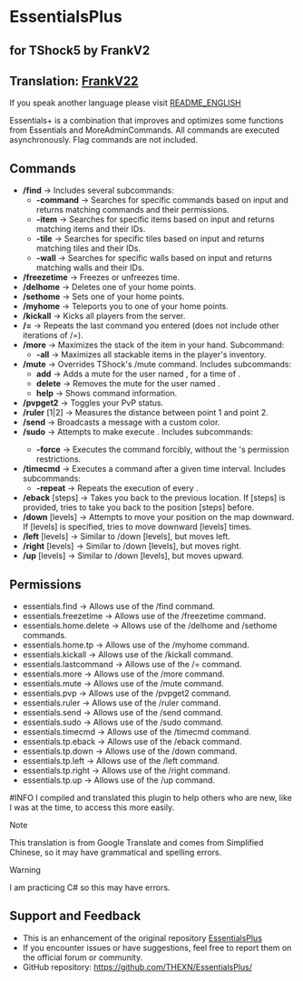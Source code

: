 # EssentialsPlus
## for TShock5 by FrankV2
## Translation: [FrankV22](https://github.com/itsFrankV22)

If you speak another language please visit [README_ENGLISH]()


Essentials+ is a combination that improves and optimizes some functions from Essentials and MoreAdminCommands. All commands are executed asynchronously. Flag commands are not included.

## Commands ##

- **/find** -> Includes several subcommands:
    - **-command** -> Searches for specific commands based on input and returns matching commands and their permissions.
    - **-item** -> Searches for specific items based on input and returns matching items and their IDs.
    - **-tile** -> Searches for specific tiles based on input and returns matching tiles and their IDs.
    - **-wall** -> Searches for specific walls based on input and returns matching walls and their IDs.
- **/freezetime** -> Freezes or unfreezes time.
- **/delhome** <home name> -> Deletes one of your home points.
- **/sethome** <home name> -> Sets one of your home points.
- **/myhome** <home name> -> Teleports you to one of your home points.
- **/kickall** <reason> -> Kicks all players from the server.
- **/=** -> Repeats the last command you entered (does not include other iterations of /=).
- **/more** -> Maximizes the stack of the item in your hand. Subcommand:
    - **-all** -> Maximizes all stackable items in the player's inventory.
- **/mute** -> Overrides TShock's /mute command. Includes subcommands:
    - **add** <name> <time> -> Adds a mute for the user named <name>, for a time of <time>.
    - **delete** <name> -> Removes the mute for the user named <name>.
    - **help** -> Shows command information.
- **/pvpget2** -> Toggles your PvP status.
- **/ruler** [1|2] -> Measures the distance between point 1 and point 2.
- **/send** -> Broadcasts a message with a custom color.
- **/sudo** -> Attempts to make <player> execute <command>. Includes subcommands:
    - **-force** -> Executes the command forcibly, without the <player>'s permission restrictions.
- **/timecmd** -> Executes a command after a given time interval. Includes subcommands:
    - **-repeat** -> Repeats the execution of <command> every <time>.
- **/eback** [steps] -> Takes you back to the previous location. If [steps] is provided, tries to take you back to the position [steps] before.
- **/down** [levels] -> Attempts to move your position on the map downward. If [levels] is specified, tries to move downward [levels] times.
- **/left** [levels] -> Similar to /down [levels], but moves left.
- **/right** [levels] -> Similar to /down [levels], but moves right.
- **/up** [levels] -> Similar to /down [levels], but moves upward.

## Permissions ##

- essentials.find -> Allows use of the /find command.
- essentials.freezetime -> Allows use of the /freezetime command.
- essentials.home.delete -> Allows use of the /delhome and /sethome commands.
- essentials.home.tp -> Allows use of the /myhome command.
- essentials.kickall -> Allows use of the /kickall command.
- essentials.lastcommand -> Allows use of the /= command.
- essentials.more -> Allows use of the /more command.
- essentials.mute -> Allows use of the /mute command.
- essentials.pvp -> Allows use of the /pvpget2 command.
- essentials.ruler -> Allows use of the /ruler command.
- essentials.send -> Allows use of the /send command.
- essentials.sudo -> Allows use of the /sudo command.
- essentials.timecmd -> Allows use of the /timecmd command.
- essentials.tp.eback -> Allows use of the /eback command.
- essentials.tp.down -> Allows use of the /down command.
- essentials.tp.left -> Allows use of the /left command.
- essentials.tp.right -> Allows use of the /right command.
- essentials.tp.up -> Allows use of the /up command.

#INFO
I compiled and translated this plugin to help others who are new, like I was at the time, to access this more easily.


> [!NOTE]
> This translation is from Google Translate and comes from Simplified Chinese, so it may have grammatical and spelling errors.

> [!WARNING]
> I am practicing C# so this may have errors.

## Support and Feedback
- This is an enhancement of the original repository [EssentialsPlus](https://github.com/THEXN/EssentialsPlus/)
- If you encounter issues or have suggestions, feel free to report them on the official forum or community.
- GitHub repository: https://github.com/THEXN/EssentialsPlus/
